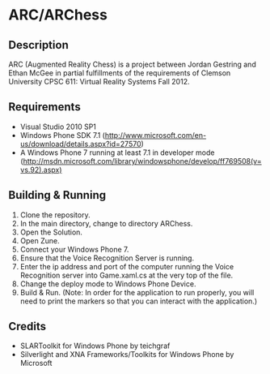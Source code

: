 # ARC/ARChess

## Description

ARC (Augmented Reality Chess) is a project between Jordan Gestring and Ethan McGee in partial fulfillments of the requirements of Clemson University CPSC 611: Virtual Reality Systems Fall 2012.

## Requirements

* Visual Studio 2010 SP1
* Windows Phone SDK 7.1 (http://www.microsoft.com/en-us/download/details.aspx?id=27570)
* A Windows Phone 7 running at least 7.1 in developer mode (http://msdn.microsoft.com/library/windowsphone/develop/ff769508(v=vs.92).aspx)

## Building & Running

1. Clone the repository.
1. In the main directory, change to directory ARChess.
1. Open the Solution.
1. Open Zune.
1. Connect your Windows Phone 7.
1. Ensure that the Voice Recognition Server is running.
1. Enter the ip address and port of the computer running the Voice Recognition server into Game.xaml.cs at the very top of the file.
1. Change the deploy mode to Windows Phone Device.
1. Build & Run. (Note: In order for the application to run properly, you will need to print the markers so that you can interact with the application.)

## Credits

* SLARToolkit for Windows Phone by teichgraf
* Silverlight and XNA Frameworks/Toolkits for Windows Phone by Microsoft